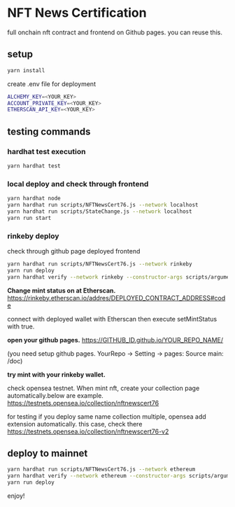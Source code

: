 
# NFT News Certification

full onchain nft contract and frontend on Github pages. you can reuse this.

## setup

``` zsh
yarn install
```

create .env file for deployment

```zsh
ALCHEMY_KEY=<YOUR_KEY>
ACCOUNT_PRIVATE_KEY=<YOUR_KEY>
ETHERSCAN_API_KEY=<YOUR_KEY>
```

## testing commands

### hardhat test execution

```zsh
yarn hardhat test
```

### local deploy and check through frontend

```zsh
yarn hardhat node
yarn hardhat run scripts/NFTNewsCert76.js --network localhost
yarn hardhat run scripts/StateChange.js --network localhost
yarn run start
```

### rinkeby deploy

check through github page deployed frontend

```zsh
yarn hardhat run scripts/NFTNewsCert76.js --network rinkeby
yarn run deploy
yarn hardhat verify --network rinkeby --constructor-args scripts/arguments.js [DEPLOYED_CONTRACT_ADDRESS]
```

**Change mint status on at Etherscan.**
<https://rinkeby.etherscan.io/addres/DEPLOYED_CONTRACT_ADDRESS#code>

connect with deployed wallet with Etherscan then execute setMintStatus with true.

**open your github pages.**
<https://GITHUB_ID.github.io/YOUR_REPO_NAME/>

(you need setup github pages. YourRepo -> Setting -> pages: Source main: /doc)

**try mint with your rinkeby wallet.**

check opensea testnet. When mint nft, create your collection page automatically.below
 are example.
 <https://testnets.opensea.io/collection/nftnewscert76>

 for testing if you deploy same name collection multiple, opensea add extension automatically.
 this case, check there
 <https://testnets.opensea.io/collection/nftnewscert76-v2>

## deploy to mainnet

```zsh
yarn hardhat run scripts/NFTNewsCert76.js --network ethereum
yarn hardhat verify --network ethereum --constructor-args scripts/arguments.js [DEPLOYED_CONTRACT_ADDRESS]
yarn run deploy
```

enjoy!
